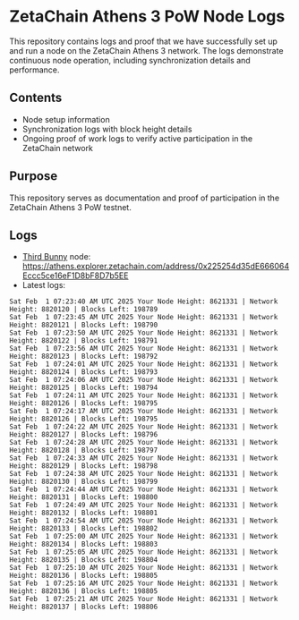 # ZetaChain Athens 3 PoW Node Logs
This repository contains logs and proof that we have successfully set up and run a node on the ZetaChain Athens 3 network. The logs demonstrate continuous node operation, including synchronization details and performance.

## Contents
- Node setup information
- Synchronization logs with block height details
- Ongoing proof of work logs to verify active participation in the ZetaChain network

## Purpose
This repository serves as documentation and proof of participation in the ZetaChain Athens 3 PoW testnet.

## Logs

- [Third Bunny](https://thirdbunny.xyz/) node: https://athens.explorer.zetachain.com/address/0x225254d35dE666064Eccc5ce16eF1D8bF8D7b5EE
- Latest logs:
```
Sat Feb  1 07:23:40 AM UTC 2025 Your Node Height: 8621331 | Network Height: 8820120 | Blocks Left: 198789
Sat Feb  1 07:23:45 AM UTC 2025 Your Node Height: 8621331 | Network Height: 8820121 | Blocks Left: 198790
Sat Feb  1 07:23:50 AM UTC 2025 Your Node Height: 8621331 | Network Height: 8820122 | Blocks Left: 198791
Sat Feb  1 07:23:56 AM UTC 2025 Your Node Height: 8621331 | Network Height: 8820123 | Blocks Left: 198792
Sat Feb  1 07:24:01 AM UTC 2025 Your Node Height: 8621331 | Network Height: 8820124 | Blocks Left: 198793
Sat Feb  1 07:24:06 AM UTC 2025 Your Node Height: 8621331 | Network Height: 8820125 | Blocks Left: 198794
Sat Feb  1 07:24:11 AM UTC 2025 Your Node Height: 8621331 | Network Height: 8820126 | Blocks Left: 198795
Sat Feb  1 07:24:17 AM UTC 2025 Your Node Height: 8621331 | Network Height: 8820126 | Blocks Left: 198795
Sat Feb  1 07:24:22 AM UTC 2025 Your Node Height: 8621331 | Network Height: 8820127 | Blocks Left: 198796
Sat Feb  1 07:24:28 AM UTC 2025 Your Node Height: 8621331 | Network Height: 8820128 | Blocks Left: 198797
Sat Feb  1 07:24:33 AM UTC 2025 Your Node Height: 8621331 | Network Height: 8820129 | Blocks Left: 198798
Sat Feb  1 07:24:38 AM UTC 2025 Your Node Height: 8621331 | Network Height: 8820130 | Blocks Left: 198799
Sat Feb  1 07:24:44 AM UTC 2025 Your Node Height: 8621331 | Network Height: 8820131 | Blocks Left: 198800
Sat Feb  1 07:24:49 AM UTC 2025 Your Node Height: 8621331 | Network Height: 8820132 | Blocks Left: 198801
Sat Feb  1 07:24:54 AM UTC 2025 Your Node Height: 8621331 | Network Height: 8820133 | Blocks Left: 198802
Sat Feb  1 07:25:00 AM UTC 2025 Your Node Height: 8621331 | Network Height: 8820134 | Blocks Left: 198803
Sat Feb  1 07:25:05 AM UTC 2025 Your Node Height: 8621331 | Network Height: 8820135 | Blocks Left: 198804
Sat Feb  1 07:25:10 AM UTC 2025 Your Node Height: 8621331 | Network Height: 8820136 | Blocks Left: 198805
Sat Feb  1 07:25:16 AM UTC 2025 Your Node Height: 8621331 | Network Height: 8820136 | Blocks Left: 198805
Sat Feb  1 07:25:21 AM UTC 2025 Your Node Height: 8621331 | Network Height: 8820137 | Blocks Left: 198806
```
